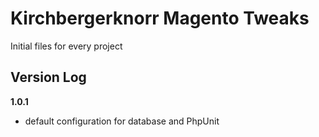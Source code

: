 Kirchbergerknorr Magento Tweaks
======================================

Initial files for every project

Version Log
-----------

**1.0.1**
- default configuration for database and PhpUnit
